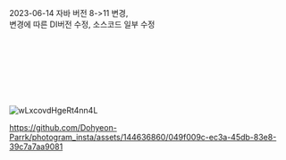 2023-06-14 자바 버전 8->11 변경, </br> 변경에 따른 DI버전 수정, 소스코드 일부 수정
 </br>
  </br>
   </br>
    </br>
     </br>
      </br>
       </br>
        </br>
         </br>
![wLxcovdHgeRt4nn4L](https://github.com/Dohyeon-Parrk/photogram_insta/assets/144636860/5eb57519-9a62-4e61-a3db-dbde261b24e2)


https://github.com/Dohyeon-Parrk/photogram_insta/assets/144636860/049f009c-ec3a-45db-83e8-39c7a7aa9081

